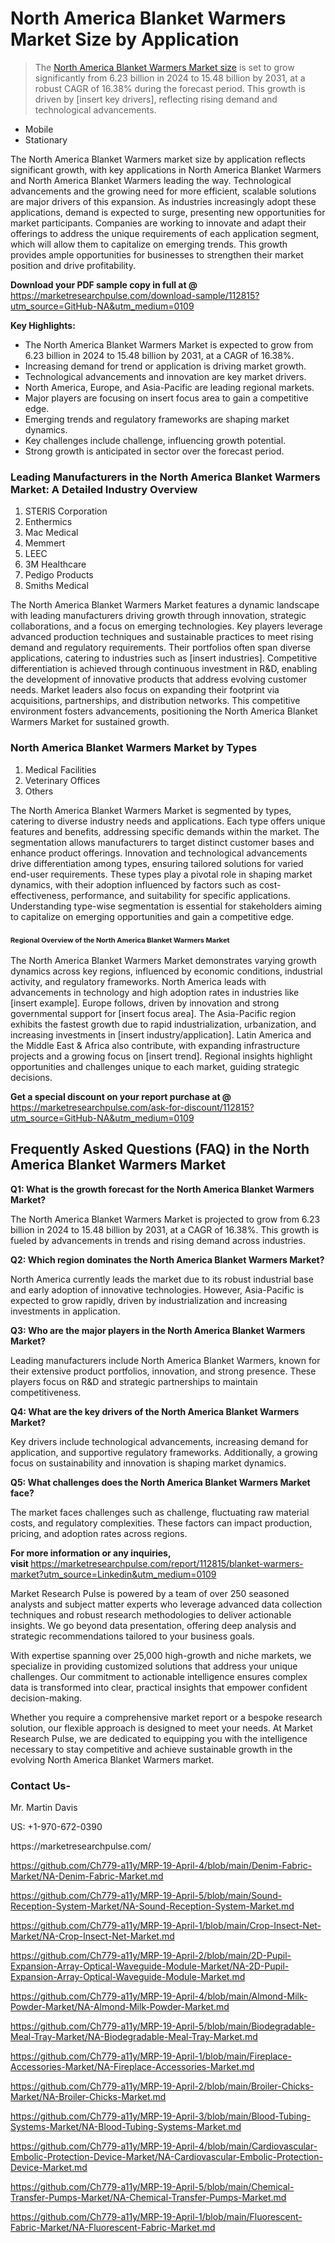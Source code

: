<h1>North America Blanket Warmers Market&nbsp;Size by Application</h1><blockquote><p>The <a href="https://marketresearchpulse.com/download-sample/112815?utm_source=GitHub-NA&amp;utm_medium=0109">North America Blanket Warmers Market size</a> is set to grow significantly from 6.23 billion in 2024 to 15.48 billion by 2031, at a robust CAGR of 16.38% during the forecast period. This growth is driven by [insert key drivers], reflecting rising demand and technological advancements.</p></blockquote><ul><li>Mobile<li> Stationary</li></ul><p>The North America Blanket Warmers market size by application reflects significant growth, with key applications in North America Blanket Warmers and North America Blanket Warmers leading the way. Technological advancements and the growing need for more efficient, scalable solutions are major drivers of this expansion. As industries increasingly adopt these applications, demand is expected to surge, presenting new opportunities for market participants. Companies are working to innovate and adapt their offerings to address the unique requirements of each application segment, which will allow them to capitalize on emerging trends. This growth provides ample opportunities for businesses to strengthen their market position and drive profitability.</p><p><strong>Download your PDF sample copy in full at @ </strong><a href="https://marketresearchpulse.com/download-sample/112815?utm_source=GitHub-NA&amp;utm_medium=0109">https://marketresearchpulse.com/download-sample/112815?utm_source=GitHub-NA&amp;utm_medium=0109</a></p><p><strong>Key Highlights: </strong></p><ul><li>The North America Blanket Warmers Market is expected to grow from 6.23 billion in 2024 to 15.48 billion by 2031, at a CAGR of 16.38%.</li><li>Increasing demand for trend or application is driving market growth.</li><li>Technological advancements and innovation are key market drivers.</li><li>North America, Europe, and Asia-Pacific are leading regional markets.</li><li>Major players are focusing on insert focus area to gain a competitive edge.</li><li>Emerging trends and regulatory frameworks are shaping market dynamics.</li><li>Key challenges include challenge, influencing growth potential.</li><li>Strong growth is anticipated in sector over the forecast period.</li></ul><h3>Leading Manufacturers in the North America Blanket Warmers Market: A Detailed Industry Overview</h3><ol><li>STERIS Corporation</li><li>Enthermics</li><li>Mac Medical</li><li>Memmert</li><li>LEEC</li><li>3M Healthcare</li><li>Pedigo Products</li><li>Smiths Medical</li></ol><div class="flex max-w-full flex-col flex-grow"><div class="min-h-8 text-message flex w-full flex-col items-end gap-2 whitespace-normal break-words [.text-message+&amp;]:mt-5" dir="auto" data-message-author-role="assistant" data-message-id="fd8432e4-4910-450d-b182-61b7bfb0a01f" data-message-model-slug="gpt-4o"><div class="flex w-full flex-col gap-1 empty:hidden first:pt-[3px]"><div class="markdown prose w-full break-words dark:prose-invert light"><p>The North America Blanket Warmers Market features a dynamic landscape with leading manufacturers driving growth through innovation, strategic collaborations, and a focus on emerging technologies. Key players leverage advanced production techniques and sustainable practices to meet rising demand and regulatory requirements. Their portfolios often span diverse applications, catering to industries such as [insert industries]. Competitive differentiation is achieved through continuous investment in R&amp;D, enabling the development of innovative products that address evolving customer needs. Market leaders also focus on expanding their footprint via acquisitions, partnerships, and distribution networks. This competitive environment fosters advancements, positioning the North America Blanket Warmers Market for sustained growth.</p></div></div></div></div><h3>North America Blanket Warmers Market by Types</h3><ol><li>Medical Facilities<li> Veterinary Offices<li> Others</li></ol><div class="flex max-w-full flex-col flex-grow"><div class="min-h-8 text-message flex w-full flex-col items-end gap-2 whitespace-normal break-words [.text-message+&amp;]:mt-5" dir="auto" data-message-author-role="assistant" data-message-id="084470be-0bb7-4664-bddf-5156b4f41249" data-message-model-slug="gpt-4o-mini"><div class="flex w-full flex-col gap-1 empty:hidden first:pt-[3px]"><div class="markdown prose w-full break-words dark:prose-invert light"><p>The North America Blanket Warmers Market is segmented by types, catering to diverse industry needs and applications. Each type offers unique features and benefits, addressing specific demands within the market. The segmentation allows manufacturers to target distinct customer bases and enhance product offerings. Innovation and technological advancements drive differentiation among types, ensuring tailored solutions for varied end-user requirements. These types play a pivotal role in shaping market dynamics, with their adoption influenced by factors such as cost-effectiveness, performance, and suitability for specific applications. Understanding type-wise segmentation is essential for stakeholders aiming to capitalize on emerging opportunities and gain a competitive edge.</p></div></div></div></div><h3><span style="font-size: 11px;">Regional Overview of the North America Blanket Warmers Market</span></h3><div class="flex max-w-full flex-col flex-grow"><div class="min-h-8 text-message flex w-full flex-col items-end gap-2 whitespace-normal break-words [.text-message+&amp;]:mt-5" dir="auto" data-message-author-role="assistant" data-message-id="e9038762-ce64-4e30-91c9-9bd413514231" data-message-model-slug="gpt-4o-mini"><div class="flex w-full flex-col gap-1 empty:hidden first:pt-[3px]"><div class="markdown prose w-full break-words dark:prose-invert light"><p>The North America Blanket Warmers Market demonstrates varying growth dynamics across key regions, influenced by economic conditions, industrial activity, and regulatory frameworks. North America leads with advancements in technology and high adoption rates in industries like [insert example]. Europe follows, driven by innovation and strong governmental support for [insert focus area]. The Asia-Pacific region exhibits the fastest growth due to rapid industrialization, urbanization, and increasing investments in [insert industry/application]. Latin America and the Middle East &amp; Africa also contribute, with expanding infrastructure projects and a growing focus on [insert trend]. Regional insights highlight opportunities and challenges unique to each market, guiding strategic decisions.</p></div></div></div></div><p><strong>Get a special discount on your report purchase at @ </strong><a href="https://marketresearchpulse.com/ask-for-discount/112815?utm_source=GitHub-NA&amp;utm_medium=0109">https://marketresearchpulse.com/ask-for-discount/112815?utm_source=GitHub-NA&amp;utm_medium=0109</a></p><h2>Frequently Asked Questions (FAQ) in the North America Blanket Warmers Market</h2><p><strong>Q1: What is the growth forecast for the North America Blanket Warmers Market?</strong></p><p>The North America Blanket Warmers Market is projected to grow from 6.23 billion in 2024 to 15.48 billion by 2031, at a CAGR of 16.38%. This growth is fueled by advancements in trends and rising demand across industries.</p><p><strong>Q2: Which region dominates the North America Blanket Warmers Market?</strong></p><p>North America currently leads the market due to its robust industrial base and early adoption of innovative technologies. However, Asia-Pacific is expected to grow rapidly, driven by industrialization and increasing investments in application.</p><p><strong>Q3: Who are the major players in the North America Blanket Warmers Market?</strong></p><p>Leading manufacturers include North America Blanket Warmers, known for their extensive product portfolios, innovation, and strong presence. These players focus on R&amp;D and strategic partnerships to maintain competitiveness.</p><p><strong>Q4: What are the key drivers of the North America Blanket Warmers Market?</strong></p><p>Key drivers include technological advancements, increasing demand for application, and supportive regulatory frameworks. Additionally, a growing focus on sustainability and innovation is shaping market dynamics.</p><p><strong>Q5: What challenges does the North America Blanket Warmers Market face?</strong></p><p>The market faces challenges such as challenge, fluctuating raw material costs, and regulatory complexities. These factors can impact production, pricing, and adoption rates across regions.</p><p><strong>For more information or any inquiries, visit&nbsp;</strong><a href="https://marketresearchpulse.com/report/112815/blanket-warmers-market?utm_source=Linkedin&utm_medium=0109">https://marketresearchpulse.com/report/112815/blanket-warmers-market?utm_source=Linkedin&utm_medium=0109</a></p><p>Market Research Pulse is powered by a team of over 250 seasoned analysts and subject matter experts who leverage advanced data collection techniques and robust research methodologies to deliver actionable insights. We go beyond data presentation, offering deep analysis and strategic recommendations tailored to your business goals.</p><p>With expertise spanning over 25,000 high-growth and niche markets, we specialize in providing customized solutions that address your unique challenges. Our commitment to actionable intelligence ensures complex data is transformed into clear, practical insights that empower confident decision-making.</p><p>Whether you require a comprehensive market report or a bespoke research solution, our flexible approach is designed to meet your needs. At Market Research Pulse, we are dedicated to equipping you with the intelligence necessary to stay competitive and achieve sustainable growth in the evolving North America Blanket Warmers market.</p><h3><strong>Contact Us-</strong></h3><p>Mr. Martin Davis</p><p>US: +1-970-672-0390</p><p>https://marketresearchpulse.com/</p><p><a href="https://github.com/Ch779-a11y/MRP-19-April-4/blob/main/Denim-Fabric-Market/NA-Denim-Fabric-Market.md">https://github.com/Ch779-a11y/MRP-19-April-4/blob/main/Denim-Fabric-Market/NA-Denim-Fabric-Market.md</a></p><p><a href="https://github.com/Ch779-a11y/MRP-19-April-5/blob/main/Sound-Reception-System-Market/NA-Sound-Reception-System-Market.md">https://github.com/Ch779-a11y/MRP-19-April-5/blob/main/Sound-Reception-System-Market/NA-Sound-Reception-System-Market.md</a></p><p><a href="https://github.com/Ch779-a11y/MRP-19-April-1/blob/main/Crop-Insect-Net-Market/NA-Crop-Insect-Net-Market.md">https://github.com/Ch779-a11y/MRP-19-April-1/blob/main/Crop-Insect-Net-Market/NA-Crop-Insect-Net-Market.md</a></p><p><a href="https://github.com/Ch779-a11y/MRP-19-April-2/blob/main/2D-Pupil-Expansion-Array-Optical-Waveguide-Module-Market/NA-2D-Pupil-Expansion-Array-Optical-Waveguide-Module-Market.md">https://github.com/Ch779-a11y/MRP-19-April-2/blob/main/2D-Pupil-Expansion-Array-Optical-Waveguide-Module-Market/NA-2D-Pupil-Expansion-Array-Optical-Waveguide-Module-Market.md</a></p><p><a href="https://github.com/Ch779-a11y/MRP-19-April-4/blob/main/Almond-Milk-Powder-Market/NA-Almond-Milk-Powder-Market.md">https://github.com/Ch779-a11y/MRP-19-April-4/blob/main/Almond-Milk-Powder-Market/NA-Almond-Milk-Powder-Market.md</a></p><p><a href="https://github.com/Ch779-a11y/MRP-19-April-5/blob/main/Biodegradable-Meal-Tray-Market/NA-Biodegradable-Meal-Tray-Market.md">https://github.com/Ch779-a11y/MRP-19-April-5/blob/main/Biodegradable-Meal-Tray-Market/NA-Biodegradable-Meal-Tray-Market.md</a></p><p><a href="https://github.com/Ch779-a11y/MRP-19-April-1/blob/main/Fireplace-Accessories-Market/NA-Fireplace-Accessories-Market.md">https://github.com/Ch779-a11y/MRP-19-April-1/blob/main/Fireplace-Accessories-Market/NA-Fireplace-Accessories-Market.md</a></p><p><a href="https://github.com/Ch779-a11y/MRP-19-April-2/blob/main/Broiler-Chicks-Market/NA-Broiler-Chicks-Market.md">https://github.com/Ch779-a11y/MRP-19-April-2/blob/main/Broiler-Chicks-Market/NA-Broiler-Chicks-Market.md</a></p><p><a href="https://github.com/Ch779-a11y/MRP-19-April-3/blob/main/Blood-Tubing-Systems-Market/NA-Blood-Tubing-Systems-Market.md">https://github.com/Ch779-a11y/MRP-19-April-3/blob/main/Blood-Tubing-Systems-Market/NA-Blood-Tubing-Systems-Market.md</a></p><p><a href="https://github.com/Ch779-a11y/MRP-19-April-4/blob/main/Cardiovascular-Embolic-Protection-Device-Market/NA-Cardiovascular-Embolic-Protection-Device-Market.md">https://github.com/Ch779-a11y/MRP-19-April-4/blob/main/Cardiovascular-Embolic-Protection-Device-Market/NA-Cardiovascular-Embolic-Protection-Device-Market.md</a></p><p><a href="https://github.com/Ch779-a11y/MRP-19-April-5/blob/main/Chemical-Transfer-Pumps-Market/NA-Chemical-Transfer-Pumps-Market.md">https://github.com/Ch779-a11y/MRP-19-April-5/blob/main/Chemical-Transfer-Pumps-Market/NA-Chemical-Transfer-Pumps-Market.md</a></p><p><a href="https://github.com/Ch779-a11y/MRP-19-April-1/blob/main/Fluorescent-Fabric-Market/NA-Fluorescent-Fabric-Market.md">https://github.com/Ch779-a11y/MRP-19-April-1/blob/main/Fluorescent-Fabric-Market/NA-Fluorescent-Fabric-Market.md</a></p>
